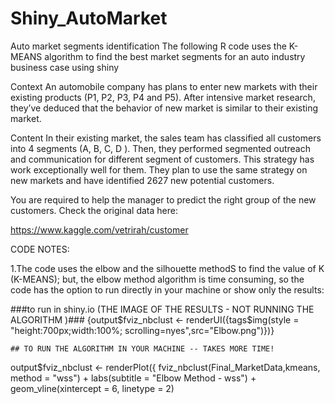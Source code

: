# Shiny_AutoMarket
Auto market segments identification
The following R code uses the K-MEANS algorithm to find the best market segments for an auto industry business case using shiny

Context
An automobile company has plans to enter new markets with their existing products (P1, P2, P3, P4 and P5). After intensive market research, they’ve deduced that the behavior of new market is similar to their existing market.

Content
In their existing market, the sales team has classified all customers into 4 segments (A, B, C, D ). Then, they performed segmented outreach and communication for different segment of customers. This strategy has work exceptionally well for them. They plan to use the same strategy on new markets and have identified 2627 new potential customers.

You are required to help the manager to predict the right group of the new customers. Check the original data here: 

https://www.kaggle.com/vetrirah/customer

CODE NOTES:

1.The code uses the elbow and the silhouette methodS to find the value of K (K-MEANS); but, the elbow method algorithm is time consuming, so the code has the option to run directly in your machine or show only the results:

 ###to run in shiny.io (THE IMAGE OF THE RESULTS - NOT RUNNING THE ALGORITHM )###
    {output$fviz_nbclust <- renderUI({tags$img(style = "height:700px;width:100%; scrolling=nyes",src="Elbow.png")})}
    
    ## TO RUN THE ALGORITHM IN YOUR MACHINE -- TAKES MORE TIME!
  
  output$fviz_nbclust <- renderPlot({
    fviz_nbclust(Final_MarketData,kmeans, method = "wss") + labs(subtitle = "Elbow Method - wss") + geom_vline(xintercept = 6, linetype = 2)
    
 
    
    

